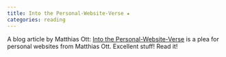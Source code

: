 ```yaml
---
title: Into the Personal-Website-Verse ★
categories: reading
---
```

A blog article by Matthias Ott: [Into the Personal-Website-Verse](https://matthiasott.com/articles/into-the-personal-website-verse) is a plea for personal websites from Matthias Ott. Excellent stuff! Read it!